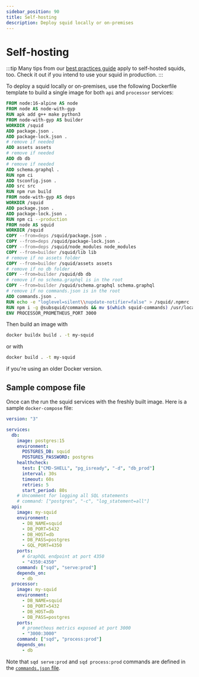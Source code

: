 ```yaml
---
sidebar_position: 90
title: Self-hosting
description: Deploy squid locally or on-premises
---
```


# Self-hosting

:::tip
Many tips from our [best practices guide](/cloud/resources/best-practices) apply to self-hosted squids, too. Check it out if you intend to use your squid in production.
:::

To deploy a squid locally or on-premises, use the following Dockerfile template to build a single image for both `api` and `processor` services:

```dockerfile title="Dockerfile"
FROM node:16-alpine AS node
FROM node AS node-with-gyp
RUN apk add g++ make python3
FROM node-with-gyp AS builder
WORKDIR /squid
ADD package.json .
ADD package-lock.json .
# remove if needed
ADD assets assets 
# remove if needed
ADD db db
# remove if needed
ADD schema.graphql .
RUN npm ci
ADD tsconfig.json .
ADD src src
RUN npm run build
FROM node-with-gyp AS deps
WORKDIR /squid
ADD package.json .
ADD package-lock.json .
RUN npm ci --production
FROM node AS squid
WORKDIR /squid
COPY --from=deps /squid/package.json .
COPY --from=deps /squid/package-lock.json .
COPY --from=deps /squid/node_modules node_modules
COPY --from=builder /squid/lib lib
# remove if no assets folder
COPY --from=builder /squid/assets assets
# remove if no db folder
COPY --from=builder /squid/db db
# remove if no schema.graphql is in the root
COPY --from=builder /squid/schema.graphql schema.graphql
# remove if no commands.json is in the root
ADD commands.json .
RUN echo -e "loglevel=silent\\nupdate-notifier=false" > /squid/.npmrc
RUN npm i -g @subsquid/commands && mv $(which squid-commands) /usr/local/bin/sqd
ENV PROCESSOR_PROMETHEUS_PORT 3000
```

Then build an image with 
```bash
docker buildx build . -t my-squid
```
or with
```bash
docker build . -t my-squid
```
if you're using an older Docker version.

## Sample compose file

Once can the run the squid services with the freshly built image. Here is a sample `docker-compose` file:

```yaml
version: "3"

services:
  db:
    image: postgres:15
    environment:
      POSTGRES_DB: squid
      POSTGRES_PASSWORD: postgres
    healthcheck:
      test: ["CMD-SHELL", "pg_isready", "-d", "db_prod"]
      interval: 30s
      timeout: 60s
      retries: 5
      start_period: 80s
    # Uncomment for logging all SQL statements
    # command: ["postgres", "-c", "log_statement=all"]
  api:
    image: my-squid
    environment:
      - DB_NAME=squid
      - DB_PORT=5432
      - DB_HOST=db
      - DB_PASS=postgres
      - GQL_PORT=4350
    ports:
      # GraphQL endpoint at port 4350
      - "4350:4350"
    command: ["sqd", "serve:prod"]
    depends_on:
      - db
  processor:
    image: my-squid
    environment:
      - DB_NAME=squid
      - DB_PORT=5432
      - DB_HOST=db
      - DB_PASS=postgres
    ports:
      # prometheus metrics exposed at port 3000
      - "3000:3000"
    command: ["sqd", "process:prod"]
    depends_on:
      - db
```

Note that `sqd serve:prod` and `sqd process:prod` commands are defined in the [`commands.json` file](/squid-cli/commands-json).
